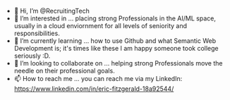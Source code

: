 - 👋 Hi, I’m @RecruitingTech
- 👀 I’m interested in ... placing strong Professionals in the AI/ML space, usually in a cloud enviornment for all levels of seniority and responsibilities.
- 🌱 I’m currently learning ... how to use Github and what Semantic Web Development is; it's times like these I am happy someone took college seriously :D.
- 💞️ I’m looking to collaborate on ... helping strong Professionals move the needle on their professional goals.
- 📫 How to reach me ... you can reach me via my LinkedIn: 
https://www.linkedin.com/in/eric-fitzgerald-18a92544/

<!---
RecruitingTech/RecruitingTech is a ✨ special ✨ repository because its `README.md` (this file) appears on your GitHub profile.
You can click the Preview link to take a look at your changes.
--->
